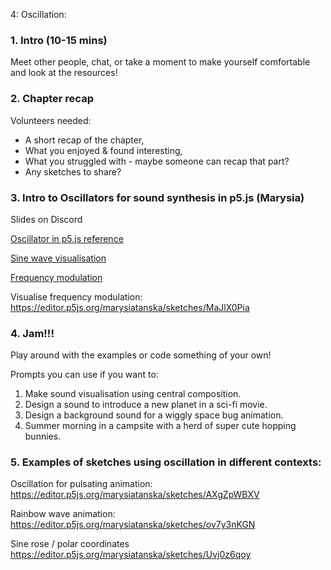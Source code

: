 4: Oscillation:

### 1. Intro (10-15 mins)
Meet other people, chat, or take a moment to make yourself comfortable and look at the resources!

### 2. Chapter recap
Volunteers needed:
- A short recap of the chapter,
- What you enjoyed & found interesting,
- What you struggled with - maybe someone can recap that part?
- Any sketches to share?

### 3. Intro to Oscillators for sound synthesis in p5.js (Marysia)
Slides on Discord

[Oscillator in p5.js reference](https://p5js.org/reference/p5.sound/p5.Oscillator/)

[Sine wave visualisation](https://editor.p5js.org/marysiatanska/sketches/rdf8gm2D5)

[Frequency modulation](https://editor.p5js.org/marysiatanska/sketches/jDHVITgLg)

Visualise frequency modulation:
https://editor.p5js.org/marysiatanska/sketches/MaJlX0Pia

### 4. Jam!!!
Play around with the examples or code something of your own!

Prompts you can use if you want to:
1. Make sound visualisation using central composition.
2. Design a sound to introduce a new planet in a sci-fi movie.
3. Design a background sound for a wiggly space bug animation.
4. Summer morning in a campsite with a herd of super cute hopping bunnies.

### 5. Examples of sketches using oscillation in different contexts:
 
Oscillation for pulsating animation:
https://editor.p5js.org/marysiatanska/sketches/AXgZpWBXV

Rainbow wave animation:
https://editor.p5js.org/marysiatanska/sketches/ov7y3nKGN

Sine rose / polar coordinates
https://editor.p5js.org/marysiatanska/sketches/Uvj0z6qoy
